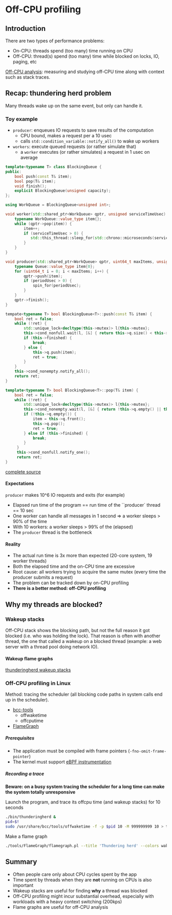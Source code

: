 # Off-CPU profiling

## Introduction

There are two types of performance problems:

* On-CPU: threads spend (too many) time running on CPU
* Off-CPU: thread(s) spend (too many) time while blocked on locks, IO, paging, etc

[Off-CPU analysis](http://www.brendangregg.com/offcpuanalysis.html):
measuring and studying off-CPU time along with context such as stack traces.


## Recap: thundering herd problem

Many threads wake up on the same event, but only can handle it.

### Toy example

* `producer`: enqueues IO requests to save results of the computation
   * CPU bound, makes a request per a 10 usec
   * calls `std::condition_variable::notify_all()` to wake up workers 
* `workers`: execute queued requests (or rather simulate that)
   * a `worker` executes (or rather simulates) a request in 1 usec on average


```c++
template<typename T> class BlockingQueue {
public:
    bool push(const T& item);
    bool pop(T& item);
    void finish();
    explicit BlockingQueue(unsigned capacity);
};
```

```c++
using WorkQueue = BlockingQueue<unsigned int>;

void worker(std::shared_ptr<WorkQueue> qptr, unsigned serviceTimeUsec) {
    typename WorkQueue::value_type item{};
    while (qptr->pop(item)) {
        item++;
        if (serviceTimeUsec > 0) {
           std::this_thread::sleep_for(std::chrono::microseconds(serviceTimeUsec));
        }
    }
}
```

```c++
void producer(std::shared_ptr<WorkQueue> qptr, uint64_t maxItems, unsigned periodUsec) {
    typename Queue::value_type item{0};
    for (uint64_t i = 0; i < maxItems; i++) {
        qptr->push(item);
        if (periodUsec > 0) {
            spin_for(periodUsec);
        }
    }
    qptr->finish();
}
```

```c++
tempate<typename T> bool BlockingQueue<T>::push(const T& item) {
    bool ret = false;
    while (!ret) {
        std::unique_lock<decltype(this->mutex)> l{this->mutex};
        this->cond_nonfull.wait(l, [&] { return this->q.size() < this->max_size || this->finished; });
        if (this->finished) {
            break;
        } else {
            this->q.push(item);
            ret = true;
        }
    }
    this->cond_nonempty.notify_all();
    return ret;
}
```

```c++
template<typename T> bool BlockingQueue<T>::pop(T& item) {
    bool ret = false;
    while (!ret) {
        std::unique_lock<decltype(this->mutex)> l{this->mutex};
        this->cond_nonempty.wait(l, [&] { return !this->q.empty() || this->finished; });
        if (!this->q.empty()) {
            item = this->q.front();
            this->q.pop();
            ret = true;
        } else if (this->finished) {
            break;
        }
     }
     this->cond_nonfull.notify_one();
     return ret;
}
```

[complete source](./src/thunderingherd.cpp)

#### Expectations

`producer` makes 10^6 IO requests and exits (for example)

* Elapsed run time of the program == run time of the ``producer` thread == 10 sec
* One worker can handle all messages in 1 second => a worker sleeps > 90% of the time
* With 10 workers: a worker sleeps > 99% of the (elapsed)
* The `producer` thread is the bottleneck

#### Reality

* The actual run time is 3x more than expected (20-core system, 19 worker threads)
* Both the elapsed time and the on-CPU time are excessive
* Root cause: all workers trying to acquire the same mutex
  (every time the producer submits a request)
* The problem can be tracked down by on-CPU profiling
* **There is a better method: off-CPU profiling**


## Why my threads are blocked?


### Wakeup stacks

Off-CPU stack shows the blocking path, but not the full reason it got blocked
(i.e. who was holding the lock). That reason is often with another thread,
the one that called a wakeup on a blocked thread (example: a web server with
a thread pool doing network IO).

#### Wakeup flame graphs

[thunderingherd wakeup stacks](./img/thunderingherd_wakestacks.svg)

### Off-CPU profiling in Linux

Method: tracing the scheduler (all blocking code paths in system calls end
up in the scheduler).

* [bcc-tools](https://github.com/iovisor/bcc)
  * offwaketime
  * offcputime
* [FlameGraph](https://github.com/brendangregg/FlameGraph)

##### Prerequisites

* The application must be compiled with frame pointers (`-fno-omit-frame-pointer`)
* The kernel must support [eBPF instrumentation](https://github.com/iovisor/bcc/blob/master/INSTALL.md#kernel-configuration)

##### Recording a trace

**Beware: on a busy system tracing the scheduler for a long time can make the system totally unresponsive**

Launch the program, and trace its offcpu time (and wakeup stacks) for 10 seconds 

```bash
./bin/thunderingherd &
pid=$!
sudo /usr/share/bcc/tools/offwaketime -f -p $pid 10 -M 999999999 10 > thunderingherd_wakestacks.txt
```

Make a flame graph

```bash
./tools/FlameGraph/flamegraph.pl --title 'Thundering herd' --colors wakeup --countname usec thunderingherd_wakestacks.txt > thunderingherd_wakestacks.svg
```

## Summary

* Often people care only about CPU cycles spent by the app
* Time spent by threads when they are **not** running on CPUs is also important
* Wakeup stacks are useful for finding **why** a thread was blocked
* Off-CPU profiling might incur substantial overhead, especially with workloads
  with a heavy context switching (200kps)
* Flame graphs are useful for off-CPU analysis

